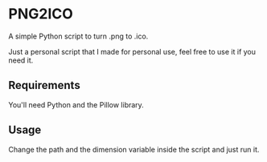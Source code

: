 # PNG2ICO
A simple Python script to turn .png to .ico.

Just a personal script that I made for personal use, feel free to use it if you need it.

## Requirements
You'll need Python and the Pillow library.

## Usage
Change the path and the dimension variable inside the script and just run it.

